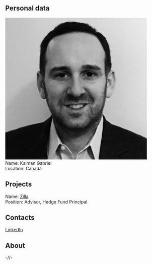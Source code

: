## Personal data
![ photo](photo/kalman_gabriel.jpg)  
Name: Kalman Gabriel   
Location: Canada
## Projects 
Name: [Zilla](../projects/zilla.md)  
Position: Advisor, Hedge Fund Principal 
## Contacts
[LinkedIn](https://www.linkedin.com/in/kalman-gabriel-6852641a/)  
## About
-//-
